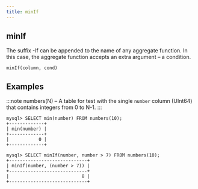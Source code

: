 ```yaml
---
title: minIf
---
```



## minIf 

The suffix -If can be appended to the name of any aggregate function. In this case, the aggregate function accepts an extra argument – a condition.

```
minIf(column, cond)
```

## Examples

:::note
numbers(N) – A table for test with the single `number` column (UInt64) that contains integers from 0 to N-1.
:::

```
mysql> SELECT min(number) FROM numbers(10);
+-------------+
| min(number) |
+-------------+
|           0 |
+-------------+

mysql> SELECT minIf(number, number > 7) FROM numbers(10);
+-----------------------------+
| minIf(number, (number > 7)) |
+-----------------------------+
|                           8 |
+-----------------------------+
```
